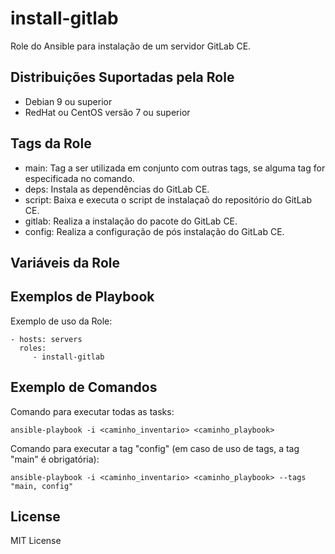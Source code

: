 install-gitlab
=========

Role do Ansible para instalação de um servidor GitLab CE.

Distribuições Suportadas pela Role
------------

- Debian 9 ou superior
- RedHat ou CentOS versão 7 ou superior


Tags da Role 
--------------

- main: Tag a ser utilizada em conjunto com outras tags, se alguma tag for especificada no comando.
- deps: Instala as dependências do GitLab CE.
- script: Baixa e executa o script de instalaçaõ do repositório do GitLab CE.
- gitlab: Realiza a instalação do pacote do GitLab CE.
- config: Realiza a configuração de pós instalação do GitLab CE.
  

Variáveis da Role
--------------


Exemplos de Playbook
----------------

Exemplo de uso da Role:

    - hosts: servers
      roles:
         - install-gitlab

Exemplo de Comandos
----------------

Comando para executar todas as tasks:

    ansible-playbook -i <caminho_inventario> <caminho_playbook>

Comando para executar a tag "config" (em caso de uso de tags, a tag "main" é obrigatória):

    ansible-playbook -i <caminho_inventario> <caminho_playbook> --tags "main, config"


License
-------

MIT License